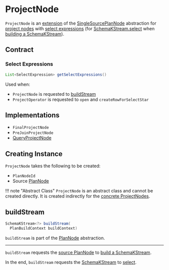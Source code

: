 # ProjectNode

`ProjectNode` is an [extension](#contract) of the [SingleSourcePlanNode](SingleSourcePlanNode.md) abstraction for [project nodes](#implementations) with [select expressions](#getSelectExpressions) (for [SchemaKStream.select](../SchemaKStream.md#select) when [building a SchemaKStream](#buildStream)).

## Contract

### <span id="getSelectExpressions"> Select Expressions

```java
List<SelectExpression> getSelectExpressions()
```

Used when:

* `ProjectNode` is requested to [buildStream](#buildStream)
* `ProjectOperator` is requested to `open` and `createRowForSelectStar`

## Implementations

* `FinalProjectNode`
* `PreJoinProjectNode`
* [QueryProjectNode](QueryProjectNode.md)

## Creating Instance

`ProjectNode` takes the following to be created:

* <span id="id"> `PlanNodeId`
* <span id="source"><span id="getSource"> Source [PlanNode](PlanNode.md)

!!! note "Abstract Class"
    `ProjectNode` is an abstract class and cannot be created directly. It is created indirectly for the [concrete ProjectNodes](#implementations).

## <span id="buildStream"> buildStream

```java
SchemaKStream<?> buildStream(
  PlanBuildContext buildContext)
```

`buildStream` is part of the [PlanNode](PlanNode.md#buildStream) abstraction.

---

`buildStream` requests the [source PlanNode](#source) to [build a SchemaKStream](PlanNode.md#buildStream).

In the end, `buildStream` requests the [SchemaKStream](../SchemaKStream.md) to [select](#select).
